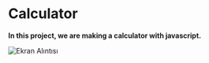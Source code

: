 # Calculator

**In this project, we are making a calculator with javascript.**

![Ekran Alıntısı](https://github.com/Kaantk/Calculator/assets/96573996/f3c7a2d9-a289-4ca0-93b6-e46aebf74b2d)
